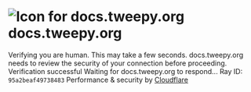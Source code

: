 # ![Icon for docs.tweepy.org](https://docs.tweepy.org/favicon.ico)docs.tweepy.org
Verifying you are human. This may take a few seconds.
docs.tweepy.org needs to review the security of your connection before proceeding.
Verification successful
Waiting for docs.tweepy.org to respond...
Ray ID: `95a2beaf49738483`
Performance & security by [Cloudflare](https://www.cloudflare.com?utm_source=challenge&utm_campaign=m)
